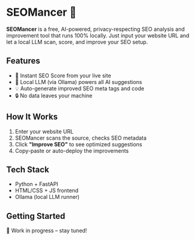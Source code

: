 # SEOMancer 🔮

**SEOMancer** is a free, AI-powered, privacy-respecting SEO analysis and improvement tool that runs 100% locally. Just input your website URL and let a local LLM scan, score, and improve your SEO setup.

## Features
- 🚀 Instant SEO Score from your live site
- 🧠 Local LLM (via Ollama) powers all AI suggestions
- 💡 Auto-generate improved SEO meta tags and code
- 🔒 No data leaves your machine

## How It Works
1. Enter your website URL
2. SEOMancer scans the source, checks SEO metadata
3. Click **"Improve SEO"** to see optimized suggestions
4. Copy-paste or auto-deploy the improvements

## Tech Stack
- Python + FastAPI
- HTML/CSS + JS frontend
- Ollama (local LLM runner)

## Getting Started
🚧 Work in progress – stay tuned!